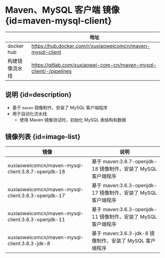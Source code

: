 # Maven、MySQL 客户端 镜像 {id=maven-mysql-client}

|            | 地址                                                                 |
|------------|--------------------------------------------------------------------|
| docker hub | https://hub.docker.com/r/xuxiaoweicomcn/maven-mysql-client         |
| 构建镜像流水线    | https://gitlab.com/xuxiaowei-com-cn/maven-mysql-client/-/pipelines |

## 说明 {id=description}

- 基于 `maven` 镜像制作，安装了 MySQL 客户端程序
- 用于自动化流水线
    - 使用 Maven 镜像测试时，初始化 MySQL 表结构和数据

## 镜像列表 {id=image-list}

| 镜像                                                 | 说明                                             |
|----------------------------------------------------|------------------------------------------------|
| xuxiaoweicomcn/maven-mysql-client:3.8.7-openjdk-18 | 基于 maven:3.8.7-openjdk-18 镜像制作，安装了 MySQL 客户端程序 |
| xuxiaoweicomcn/maven-mysql-client:3.6.3-openjdk-17 | 基于 maven:3.6.3-openjdk-17 镜像制作，安装了 MySQL 客户端程序 |
| xuxiaoweicomcn/maven-mysql-client:3.6.3-openjdk-11 | 基于 maven:3.6.3-openjdk-11 镜像制作，安装了 MySQL 客户端程序 |
| xuxiaoweicomcn/maven-mysql-client:3.6.3-jdk-8      | 基于 maven:3.6.3-jdk-8 镜像制作，安装了 MySQL 客户端程序      |

<style>

._image_xuxiaoweicomcn_maven-mysql-client #maven-mysql-client + table tr th:nth-child(1), 
._image_xuxiaoweicomcn_maven-mysql-client #maven-mysql-client + table tr td:nth-child(1) {
    min-width: 115px;
}

._image_xuxiaoweicomcn_maven-mysql-client #maven-mysql-client + table tr th:nth-child(2), 
._image_xuxiaoweicomcn_maven-mysql-client #maven-mysql-client + table tr td:nth-child(2) {
    min-width: 490px;
}

._image_xuxiaoweicomcn_maven-mysql-client table tr th:nth-child(1), 
._image_xuxiaoweicomcn_maven-mysql-client table tr td:nth-child(1) {
    min-width: 390px;
}

._image_xuxiaoweicomcn_maven-mysql-client table tr th:nth-child(2), 
._image_xuxiaoweicomcn_maven-mysql-client table tr td:nth-child(2) {
    min-width: 455px;
}

</style>